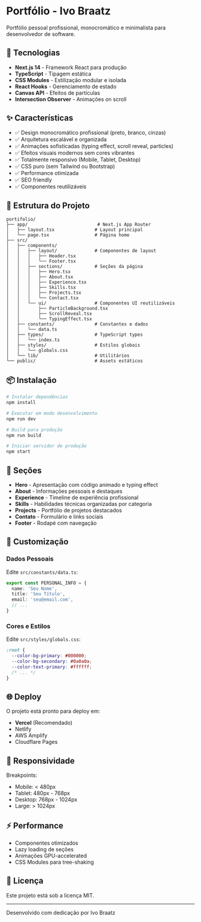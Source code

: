 # Portfólio - Ivo Braatz

Portfólio pessoal profissional, monocromático e minimalista para desenvolvedor de software.

## 🚀 Tecnologias

- **Next.js 14** - Framework React para produção
- **TypeScript** - Tipagem estática
- **CSS Modules** - Estilização modular e isolada
- **React Hooks** - Gerenciamento de estado
- **Canvas API** - Efeitos de partículas
- **Intersection Observer** - Animações on scroll

## ✨ Características

- ✅ Design monocromático profissional (preto, branco, cinzas)
- ✅ Arquitetura escalável e organizada
- ✅ Animações sofisticadas (typing effect, scroll reveal, particles)
- ✅ Efeitos visuais modernos sem cores vibrantes
- ✅ Totalmente responsivo (Mobile, Tablet, Desktop)
- ✅ CSS puro (sem Tailwind ou Bootstrap)
- ✅ Performance otimizada
- ✅ SEO friendly
- ✅ Componentes reutilizáveis

## 📁 Estrutura do Projeto

```
portifolio/
├── app/                          # Next.js App Router
│   ├── layout.tsx               # Layout principal
│   └── page.tsx                 # Página home
├── src/
│   ├── components/
│   │   ├── layout/              # Componentes de layout
│   │   │   ├── Header.tsx
│   │   │   └── Footer.tsx
│   │   ├── sections/            # Seções da página
│   │   │   ├── Hero.tsx
│   │   │   ├── About.tsx
│   │   │   ├── Experience.tsx
│   │   │   ├── Skills.tsx
│   │   │   ├── Projects.tsx
│   │   │   └── Contact.tsx
│   │   └── ui/                  # Componentes UI reutilizáveis
│   │       ├── ParticleBackground.tsx
│   │       ├── ScrollReveal.tsx
│   │       └── TypingEffect.tsx
│   ├── constants/               # Constantes e dados
│   │   └── data.ts
│   ├── types/                   # TypeScript types
│   │   └── index.ts
│   ├── styles/                  # Estilos globais
│   │   └── globals.css
│   └── lib/                     # Utilitários
└── public/                      # Assets estáticos
```

## 📦 Instalação

```bash
# Instalar dependências
npm install

# Executar em modo desenvolvimento
npm run dev

# Build para produção
npm run build

# Iniciar servidor de produção
npm start
```

## 🎨 Seções

- **Hero** - Apresentação com código animado e typing effect
- **About** - Informações pessoais e destaques
- **Experience** - Timeline de experiência profissional
- **Skills** - Habilidades técnicas organizadas por categoria
- **Projects** - Portfólio de projetos destacados
- **Contato** - Formulário e links sociais
- **Footer** - Rodapé com navegação

## 🎨 Customização

### Dados Pessoais
Edite `src/constants/data.ts`:
```typescript
export const PERSONAL_INFO = {
  name: 'Seu Nome',
  title: 'Seu Título',
  email: 'seu@email.com',
  // ...
}
```

### Cores e Estilos
Edite `src/styles/globals.css`:
```css
:root {
  --color-bg-primary: #000000;
  --color-bg-secondary: #0a0a0a;
  --color-text-primary: #ffffff;
  /* ... */
}
```

## 🌐 Deploy

O projeto está pronto para deploy em:
- **Vercel** (Recomendado)
- Netlify
- AWS Amplify
- Cloudflare Pages

## 📱 Responsividade

Breakpoints:
- Mobile: < 480px
- Tablet: 480px - 768px
- Desktop: 768px - 1024px
- Large: > 1024px

## ⚡ Performance

- Componentes otimizados
- Lazy loading de seções
- Animações GPU-accelerated
- CSS Modules para tree-shaking

## 📄 Licença

Este projeto está sob a licença MIT.

---

Desenvolvido com dedicação por Ivo Braatz
